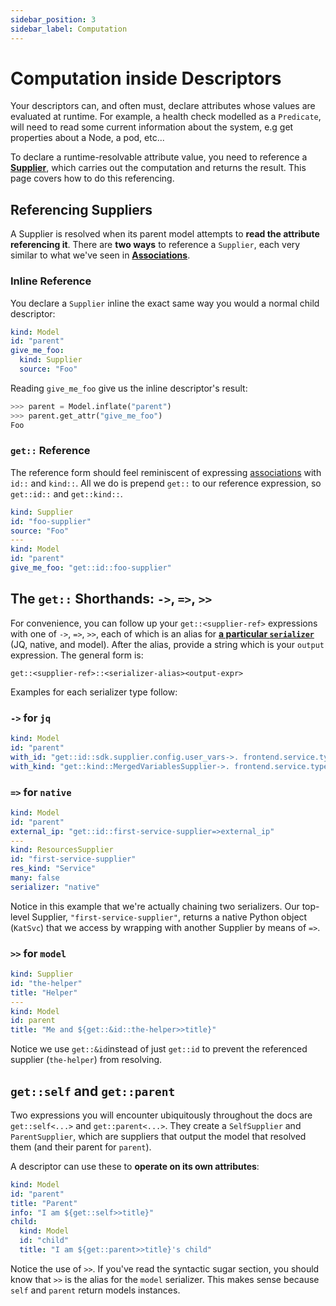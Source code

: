 ```yaml
---
sidebar_position: 3
sidebar_label: Computation
---
```


# Computation inside Descriptors 

Your descriptors can, and often must, declare attributes whose values are
evaluated at runtime. For example, a health check modelled as a 
`Predicate`, will need to read some current information about
the system, e.g get properties about a Node, a pod, etc...

To declare a runtime-resolvable attribute value, you need to reference a 
**[Supplier](/prebuilt-models/supplier-overview)**, which carries out the computation 
and returns the result. This page covers how to do this referencing.









## Referencing Suppliers

A Supplier is resolved when its parent model attempts to **read the attribute referencing it**.
There are **two ways** to reference a `Supplier`, each very similar to what we've seen in 
**[Associations](/model-mechanics/inflating-models)**.

### Inline Reference

You declare a `Supplier` inline the exact same way you would a normal child descriptor:
```yaml
kind: Model
id: "parent"
give_me_foo:
  kind: Supplier
  source: "Foo"
```

Reading `give_me_foo` give us the inline descriptor's result: 

```python title="$ python main.py console"
>>> parent = Model.inflate("parent")
>>> parent.get_attr("give_me_foo")
Foo
```






### `get::` Reference

The reference form should feel reminiscent of expressing 
[associations](/models/models-overview) with `id::` and `kind::`. All 
we do is prepend `get::` to our reference expression, so `get::id::` and `get::kind::`. 

```yaml
kind: Supplier
id: "foo-supplier"
source: "Foo"
---
kind: Model
id: "parent"
give_me_foo: "get::id::foo-supplier"
```




## The `get::` Shorthands: `->`, `=>`, `>>` 

For convenience, you can follow up your `get::<supplier-ref>` expressions with 
one of `->`, `=>`, `>>`, each of which is an alias for 
**[a particular `serializer`](/prebuilt-models/suppliers/supplier-overview#transforming-the-original-output)** 
(JQ, native, and model). After the alias, provide a string which is your `output` expression. 
The general form is:

```
get::<supplier-ref>::<serializer-alias><output-expr>
``` 

Examples for each serializer type follow:

### `->` for `jq`
```yaml {3-4}
kind: Model
id: "parent"
with_id: "get::id::sdk.supplier.config.user_vars->. frontend.service.type"
with_kind: "get::kind::MergedVariablesSupplier->. frontend.service.type"
```


### `=>` for `native`

```yaml {3}
kind: Model
id: "parent"
external_ip: "get::id::first-service-supplier=>external_ip"
---
kind: ResourcesSupplier
id: "first-service-supplier"
res_kind: "Service"
many: false
serializer: "native"
```

Notice in this example that we're actually chaining two serializers. Our 
top-level Supplier, `"first-service-supplier"`, returns a native Python object (`KatSvc`)
that we access by wrapping with another Supplier by means of `=>`. 

### `>>` for `model`

```yaml {9}
kind: Supplier
id: "the-helper"
title: "Helper"
---
kind: Model
id: parent
title: "Me and ${get::&id::the-helper>>title}"  
```

Notice we use `get::&id`instead of just `get::id` to prevent the referenced supplier 
(`the-helper`) from resolving.


## `get::self` and `get::parent`

Two expressions you will encounter ubiquitously throughout the docs are `get::self<...>`
and `get::parent<...>`. They create a `SelfSupplier` and `ParentSupplier`, which are suppliers
that output the model that resolved them (and their parent for `parent`).

A descriptor can use these to **operate on its own attributes**:

```yaml
kind: Model
id: "parent"
title: "Parent"
info: "I am ${get::self>>title}"
child:
  kind: Model
  id: "child"
  title: "I am ${get::parent>>title}'s child"
``` 

Notice the use of `>>`. If you've read the syntactic sugar section, you should
know that `>>` is the alias for the `model` serializer. This makes sense because
`self` and `parent` return models instances.

